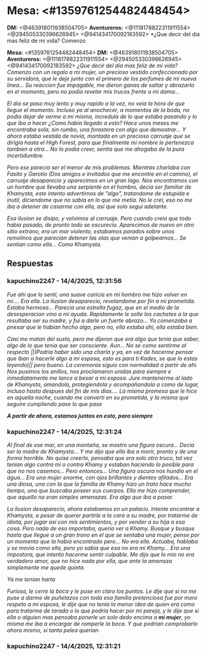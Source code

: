 # **Mesa:** <#1359761254482448454> 
**DM:** <@463918011938504705> 
**Aventureros:** <@1118178822311911554> <@294505330396626945> <@941434170092183592> 
*¿Que decir del dia mas feliz de mi vida? Comenzo 

**Mesa:** <#1359761254482448454> 
**DM:** <@463918011938504705> 
**Aventureros:** <@1118178822311911554> <@294505330396626945> <@941434170092183592> 
*¿Que decir del dia mas feliz de mi vida? Comenzo con un regalo a mi mujer, un precioso vestido confeccionado por su servidora, que le deje junto con el primero de los perfumes de mi nueva linea... Su reaccion fue impagable, me dieron ganas de saltar y abrazarla en el momento, pero no podia revelar mis trucos frente a mi dama...*

*El dia se paso muy lento y muy rapido a la vez, no veia la hora de que llegue el momento. Incluso ya al anochecer, a momentos de la boda, no podia dejar de verme a mi misma, incredula de lo que estaba pasando y lo que iba a hacer ¿Como habia llegado a esto? Hace unos meses me encontraba sola, sin rumbo, una forastera con algo que demostrar... Y ahora estaba vestida de novia, montada en un precioso carruaje que se dirigia hasta el High Forest, para que finalmente mi nombre le pertenezca tambien a otra... No lo podia creer, sentia que me ahogaba de la pura incertidumbre.*

*Pero ese parecia ser el menor de mis problemas. Mientras charlaba con Fasito y Garotio (Dos amigos e invitados que me encontre en el camino), el carruaje desaparecio y aparecimos en un gran lago. Nos encontramos con un hombre que llevaba una serpiente en el hombro, decia ser familiar de Khamysta, este intento advertirnos de "algo", tratandome de estupida e inutil, diciendome que no sabia en lo que me metia. No le crei, eso no me iba a detener de casarme con ella, asi que solo segui adelante.*

*Esa ilusion se disipo, y volvimos al carruaje. Pero cuando creia que todo habia pasado, de pronto todo se oscurecio. Aparecimos de nuevo en otro sitio extrano, era un mar violento, estabamos parados sobre unos remolinos que parecian detener las olas que venian a golpearnos... Se sentian como ella... Como Khamysta.*

## Respuestas

### kapuchino2247 - 14/4/2025, 12:31:56

*Fue ahi que lo senti, una suave caricia en mi hombro me hizo volver en mi.... Era ella. La ilusion desaparecio, revelandome por fin a mi prometida. Estaba hermosa... Parecia una estrella fugaz, que en el medio de la desesperacion vino a mi ayuda. Rapidamente le solte los cachetes a la que resultaba ser su madre, y fui a darle un fuerte abrazo... Ya comenzaba a pnesar que le habian hecho algo, pero no, ella estaba ahi, ella estaba bien.*

*Casi me matan del susto, pero me dijeron que era algo que tenia que saber, algo de lo que tenia que ser consciente. Aun... No se como sentirme al respecto ||(Podria haber sido una charla y ya, en vez de hacerme pensar que iban a hacerle algo a mi esposa, esto es para ti Kades, se que lo estas leyendo)|| pero bueno. La ceremonia siguio con normalidad a partir de ahi. Nos pusimos los anillos, nos proclamaron unidas para siempre e inmediatamente me lance a besar a mi esposa. Jure mantenerme al lado de Khamysta, amandola, protegiendola y acompañandola a como de lugar, incluso hasta despues del fin de mis dias.... La misma promesa que le hice en aquella noche, cuando me converti en su prometida, y la misma que seguire cumpliendo pase lo que pase*

***A partir de ahora, estamos juntas en esto, para siempre***

### kapuchino2247 - 14/4/2025, 12:31:24

*Al final de ese mar, en una montaña, se mostro una figura oscura... Decia ser la madre de Khamysta... Y me dijo que ella iba a morir, pronto y de una forma horrible. No quise creerlo, pensaba que era solo otro truco, tal vez tenian algo contra mi o contra Khamy y estaban haciendo lo posible para que no nos casemos... Pero entonces... Una figura oscura nos hundio en el agua... Era una mujer enorme, con ojos brillantes y dientes afilados... Era una diosa, una con la que la familia de Khamy hizo un trato hace mucho tiempo, una que buscaba poseer sus cuerpos. Ella me hizo comprender, que aquello no eran simples amenazas. Era algo que iba a pasar.*

*La ilusion desaparecio, ahora estabamos en un palacio. Intente encontrar a Khamysta, a pesar de querer partirle a la cara a su madre, por tratarme de idiota, por jugar asi con mis sentimientos, y por vender a su hija a esa cosa. Pero nada de eso importaba, queria ver a Khamy. Busque y busque hasta que llegue a un gran trono en el que se sentaba una mujer, pense por un momento que la habia encontrado pero... No era ella. Actuaba, hablaba y se movia como ella, pero yo sabia que esa no era mi Khamy... Era una impostora, que intento hacerme sentir culpable. Me dijo que lo mio no era verdadero amor, que no hice nada por ella, que ante la amenaza simplemente me quede quieta.*

*Ya me tenian harta*

*Furiosa, le cerre la boca y le puse en claro los puntos. Le dije que si no me puse a darme de puñetazos con toda esa familia pretenciosa fue por mero respeto a mi esposa, le dije que no tenia la menor idea de quien era como para tratarme de tarada o lo que podria hacer por mi pareja, y le dije que si ella o alguien mas pensaba ponerle un solo dedo encima a **__mi mujer__**, yo misma me iba a encargar de romperle la boca. Y que podrian comprobarlo ahora mismo, si tanta pelea querian*

### kapuchino2247 - 14/4/2025, 12:31:21



